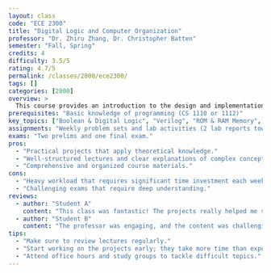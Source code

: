 ```yaml
---
layout: class
code: "ECE 2300"
title: "Digital Logic and Computer Organization"
professor: "Dr. Zhiru Zhang, Dr. Christopher Batten"
semester: "Fall, Spring"
credits: 4
difficulty: 3.5/5
rating: 4.7/5
permalink: /classes/2000/ece2300/
tags: []
categories: [2000]
overview: >
  This course provides an introduction to the design and implementation of digital circuits and microprocessors. Topics include transistor network design, Boolean algebra, combinational circuits, sequential circuits, finite state machine design, processor pipelines, and memory hierarchy. Design methodology using both discrete components and hardware description languages is covered in the laboratory portion of the course.
prerequisites: "Basic knowledge of programming (CS 1110 or 1112)"
key_topics: ["Boolean & Digital Logic", "Verilog", "ROM & RAM Memory", "Memory Hierarchies"]
assignments: "Weekly problem sets and lab activities (2 lab reports towards the end of the semester)."
exams: "Two prelims and one final exam."
pros:
  - "Practical projects that apply theoretical knowledge."
  - "Well-structured lectures and clear explanations of complex concepts."
  - "Comprehensive and organized course materials."
cons:
  - "Heavy workload that requires significant time investment each week."
  - "Challenging exams that require deep understanding."
reviews:
  - author: "Student A"
    content: "This class was fantastic! The projects really helped me solidify my understanding of machine learning concepts."
  - author: "Student B"
    content: "The professor was engaging, and the content was challenging but rewarding. Definitely a must-take if you're into AI."
tips:
  - "Make sure to review lectures regularly."
  - "Start working on the projects early; they take more time than expected."
  - "Attend office hours and study groups to tackle difficult topics."
---
```

